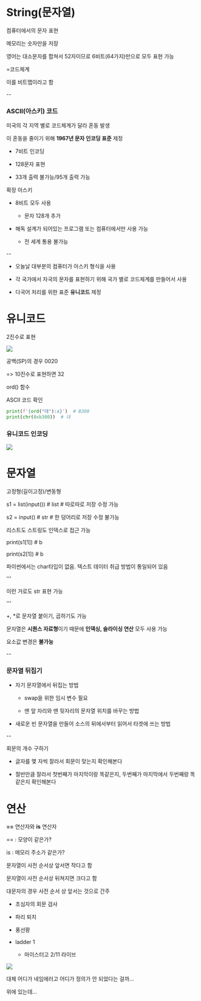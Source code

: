 # String(문자열)

컴퓨터에서의 문자 표현

메모리는 숫자만을 저장

영어는 대소문자를 합쳐서 52자이므로 6비트(64가지)만으로 모두 표현 가능

=코드체계

이를 비트맵이라고 함

--

### ASCII(아스키) 코드

미국의 각 지역 별로 코드체계가 달라 혼동 발생

이 혼동을 줄이기 위해 **1967년 문자 인코딩 표준** 제정

- 7비트 인코딩

- 128문자 표현

- 33개 출력 불가능/95개 출력 가능

확장 아스키

- 8비트 모두 사용
  
  - 문자 128개 추가

- 해독 설계가 되어있는 프로그램 또는 컴퓨터에서만 사용 가능
  
  - 전 세계 통용 불가능

--

- 오늘날 대부분의 컴퓨터가 아스키 형식을 사용

- 각 국가에서 자국의 문자를 표현하기 위해 국가 별로 코드체계를 만들어서 사용

- 다국어 처리를 위한 표준 **유니코드** 제정

# 유니코드

2진수로 표현

![](C:\Users\SSAFY\AppData\Roaming\marktext\images\2025-02-11-09-20-36-image.png)

공백(SP)의 경우 0020

=> 10진수로 표현하면 32

ord() 함수

ASCII 코드 확인

```python
print(f'{ord("대"):x}')  # B300
print(chr(0xb300))  # 대
```

### 유니코드 인코딩

![](C:\Users\SSAFY\AppData\Roaming\marktext\images\2025-02-11-09-31-38-image.png)

# 문자열

고정형(길이고정)/변동형

s1 = list(input())  # list # 따로따로 저장 수정 가능

s2 = input()  # str # 한 덩어리로 저장 수정 불가능

리스트도 스트링도 인덱스로 접근 가능

print(s1[1])  # b

print(s2[1])  # b

파이썬에서는 char타입이 없음. 텍스트 데이터 취급 방법이 통일되어 있음

'''

이런 거로도 str 표현 가능

'''

+, \*로 문자열 붙이기, 곱하기도 가능

문자열은 **시퀀스 자료형**이기 때문에 **인덱싱, 슬라이싱 연산** 모두 사용 가능

요소값 변경은 **불가능**

--

### 문자열 뒤집기

- 자기 문자열에서 뒤집는 방법
  
  - swap을 위한 임시 변수 필요
  
  - 맨 앞 자리와 맨 뒷자리의 문자열 위치를 바꾸는 방법

- 새로운 빈 문자열을 만들어 소스의 뒤에서부터 읽어서 타겟에 쓰는 방법

--

회문의 개수 구하기

- 글자를 몇 자씩 잘라서 회문이 맞는지 확인해본다

- 절반만큼 잘라서 첫번째가 마지막이랑 똑같은지, 두번째가 마지막에서 두번째랑 똑같은지 확인해본다

# 연산

**==** 연산자와 **is** 연산자

== : 모양이 같은가?

is : 메모리 주소가 같은가?

문자열이 사전 순서상 앞서면 작다고 함

문자열이 사전 순서상 뒤쳐지면 크다고 함

대문자의 경우 사전 순서 상 앞서는 것으로 간주

- 초심자의 회문 검사

- 파리 퇴치

- 풍선팡

- ladder 1
  
  - 마이스터고 2/11 라이브

![](C:\Users\SSAFY\AppData\Roaming\marktext\images\2025-02-11-14-44-47-image.png)

대체 어디가 네임에러고 어디가 정의가 안 되었다는 걸까...

위에 있는데...
